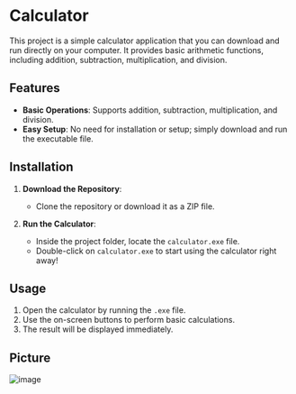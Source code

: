 # Calculator

This project is a simple calculator application that you can download and run directly on your computer. It provides basic arithmetic functions, including addition, subtraction, multiplication, and division.

## Features

- **Basic Operations**: Supports addition, subtraction, multiplication, and division.
- **Easy Setup**: No need for installation or setup; simply download and run the executable file.

## Installation

1. **Download the Repository**:
    - Clone the repository or download it as a ZIP file.

2. **Run the Calculator**:
    - Inside the project folder, locate the `calculator.exe` file.
    - Double-click on `calculator.exe` to start using the calculator right away!

## Usage

1. Open the calculator by running the `.exe` file.
2. Use the on-screen buttons to perform basic calculations.
3. The result will be displayed immediately.

## Picture
![image](https://github.com/user-attachments/assets/33fa68ee-0779-422d-ab8f-5a3f2a59db72)

